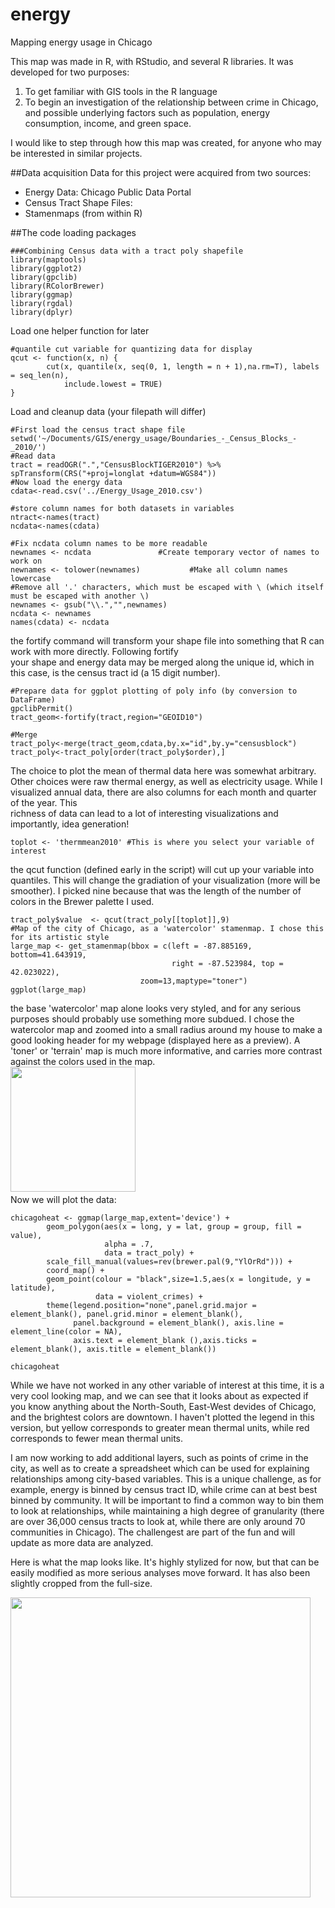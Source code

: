 # energy
Mapping energy usage in Chicago

This map was made in R, with RStudio, and several R libraries. It was developed for two purposes:

1. To get familiar with GIS tools in the R language
2. To begin an investigation of the relationship between crime in Chicago, and possible underlying factors such as population, energy consumption, income, and green space.

I would like to step through how this map was created, for anyone who may be interested in similar projects.

##Data acquisition
Data for this project were acquired from two sources:
- Energy Data: Chicago Public Data Portal
- Census Tract Shape Files: 
- Stamenmaps (from within R)

##The code
loading packages
```
###Combining Census data with a tract poly shapefile
library(maptools)
library(ggplot2)
library(gpclib)
library(RColorBrewer)
library(ggmap)
library(rgdal)
library(dplyr)
```
Load one helper function for later
```
#quantile cut variable for quantizing data for display
qcut <- function(x, n) {
        cut(x, quantile(x, seq(0, 1, length = n + 1),na.rm=T), labels = seq_len(n),
            include.lowest = TRUE)
}
```
Load and cleanup data (your filepath will differ)
```
#First load the census tract shape file
setwd('~/Documents/GIS/energy_usage/Boundaries_-_Census_Blocks_-_2010/')
#Read data
tract = readOGR(".","CensusBlockTIGER2010") %>% spTransform(CRS("+proj=longlat +datum=WGS84"))
#Now load the energy data
cdata<-read.csv('../Energy_Usage_2010.csv')

#store column names for both datasets in variables
ntract<-names(tract)
ncdata<-names(cdata) 

#Fix ncdata column names to be more readable
newnames <- ncdata               #Create temporary vector of names to work on
newnames <- tolower(newnames)           #Make all column names lowercase
#Remove all '.' characters, which must be escaped with \ (which itself must be escaped with another \)
newnames <- gsub("\\.","",newnames)     
ncdata <- newnames  
names(cdata) <- ncdata
```
the fortify command will transform your shape file into something that R can work with more directly. Following fortify  
your shape and energy data may be merged along the unique id, which in this case, is the census tract id (a 15 digit number).
```
#Prepare data for ggplot plotting of poly info (by conversion to DataFrame)
gpclibPermit()
tract_geom<-fortify(tract,region="GEOID10")

#Merge
tract_poly<-merge(tract_geom,cdata,by.x="id",by.y="censusblock")
tract_poly<-tract_poly[order(tract_poly$order),]
```
The choice to plot the mean of thermal data here was somewhat arbitrary. Other choices were raw thermal energy, as well
as electricity usage. While I visualized annual data, there are also columns for each month and quarter of the year. This  
richness of data can lead to a lot of interesting visualizations and importantly, idea generation!
```
toplot <- 'thermmean2010' #This is where you select your variable of interest
```
the qcut function (defined early in the script) will cut up your variable into quantiles. This will change the
gradiation of your visualization (more will be smoother). I picked nine because that was the length of the number of colors 
in the Brewer palette I used.
```
tract_poly$value  <- qcut(tract_poly[[toplot]],9) 
#Map of the city of Chicago, as a 'watercolor' stamenmap. I chose this for its artistic style
large_map <- get_stamenmap(bbox = c(left = -87.885169, bottom=41.643919,
                                    right = -87.523984, top = 42.023022),
                             zoom=13,maptype="toner")
ggplot(large_map)
```
the base 'watercolor' map alone looks very styled, and for any serious purposes should probably use something more subdued. I chose the watercolor map and zoomed into a small radius around my house to make a good looking header for my webpage (displayed here as a preview). A 'toner' or 'terrain' map is much more informative, and carries more contrast against the colors used in the map.
<br>
<a href="url"><img src="http://home.uchicago.edu/~pbwilliams/images/upperhyde.png" align="left" height="200" ></a><br>
<br>
<br>
<br>
<br>
<br>
<br>
<br>
<br>
<br>
<br>
<br>
Now we will plot the data:
```
chicagoheat <- ggmap(large_map,extent='device') +
        geom_polygon(aes(x = long, y = lat, group = group, fill = value),
                     alpha = .7,
                     data = tract_poly) +
        scale_fill_manual(values=rev(brewer.pal(9,"YlOrRd"))) +
        coord_map() +
        geom_point(colour = "black",size=1.5,aes(x = longitude, y = latitude),
                   data = violent_crimes) +
        theme(legend.position="none",panel.grid.major = element_blank(), panel.grid.minor = element_blank(),
              panel.background = element_blank(), axis.line = element_line(color = NA),
              axis.text = element_blank (),axis.ticks = element_blank(), axis.title = element_blank())

chicagoheat
```
While we have not worked in any other variable of interest at this time, it is a very cool looking map, and we can see that it looks about as expected if you know anything about the North-South, East-West devides of Chicago, and the brightest colors are downtown. I haven't plotted the legend in this version, but yellow corresponds to greater mean thermal units, while red corresponds to fewer mean thermal units. 

I am now working to add additional layers, such as points of crime in the city, as well as to create a spreadsheet which can be used for explaining relationships among city-based variables. This is a unique challenge, as for example, energy is binned by census tract ID, while crime can at best best binned by community. It will be important to find a common way to bin them to look at relationships, while maintaining a high degree of granularity (there are over 36,000 census tracts to look at, while there are only around 70 communities in Chicago). The challengest are part of the fun and will update as more data are analyzed.

Here is what the map looks like. It's highly stylized for now, but that can be easily modified as more serious analyses move forward. It has also been slightly cropped from the full-size.

<a href="url"><img src="http://home.uchicago.edu/~pbwilliams/images/chicagoheat.png" align="left" height="480" ></a>



